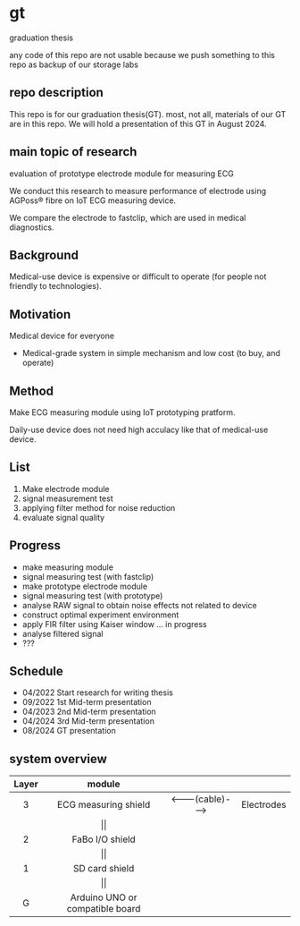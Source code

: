 # gt
graduation thesis

any code of this repo are not usable because we push something to this repo as backup of our storage labs

## repo description

This repo is for our graduation thesis(GT). most, not all, materials of our GT are in this repo. We will hold a presentation of this GT in August 2024.

## main topic of research

evaluation of prototype electrode module for measuring ECG

We conduct this research to measure performance of electrode using AGPoss® fibre on IoT ECG measuring device.

We compare the electrode to fastclip, which are used in medical diagnostics.

## Background

Medical-use device is expensive or difficult to operate (for people not friendly to technologies).

## Motivation

Medical device for everyone

- Medical-grade system in simple mechanism and low cost (to buy, and operate)

## Method

Make ECG measuring module using IoT prototyping pratform.

Daily-use device does not need high acculacy like that of medical-use device.

## List

1. Make electrode module
2. signal measurement test
3. applying filter method for noise reduction
4. evaluate signal quality

## Progress

- make measuring module
- signal measuring test (with fastclip)
- make prototype electrode module
- signal measuring test (with prototype)
- analyse RAW signal to obtain noise effects not related to device
- construct optimal experiment environment
- apply FIR filter using Kaiser window ... in progress
- analyse filtered signal
- ??? 

## Schedule

- 04/2022 Start research for writing thesis
- 09/2022 1st Mid-term presentation
- 04/2023 2nd Mid-term presentation
- 04/2024 3rd Mid-term presentation
- 08/2024 GT presentation

## system overview

|Layer|module|||
|:-:|:-:|:-:|:-:|
|3|ECG measuring shield|<---(cable)--->|Electrodes|
||\|\||||
|2|FaBo I/O shield|||
||\|\||||
|1|SD card shield|||
||\|\||||
|G|Arduino UNO or compatible board|||
